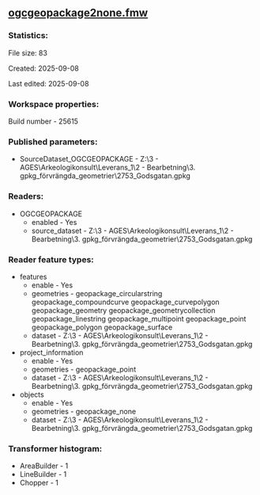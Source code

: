 ﻿## [ogcgeopackage2none.fmw](https://github.com/kicki58/kix_working_dir/blob/master/ogcgeopackage2none.fmw)

### Statistics:
File size: 83

Created: 2025-09-08

Last edited: 2025-09-08


### Workspace properties:
Build number    - 25615

### Published parameters:
*  SourceDataset_OGCGEOPACKAGE    -   Z:\3 - AGES\Arkeologikonsult\Leverans_1\2 - Bearbetning\3. gpkg_förvrängda_geometrier\2753_Godsgatan.gpkg

### Readers:
*  OGCGEOPACKAGE
    * enabled    -  Yes
    * source_dataset    -   Z:\3 - AGES\Arkeologikonsult\Leverans_1\2 - Bearbetning\3. gpkg_förvrängda_geometrier\2753_Godsgatan.gpkg

### Reader feature types:
*  features
    * enable - Yes
    * geometries - geopackage_circularstring geopackage_compoundcurve geopackage_curvepolygon geopackage_geometry geopackage_geometrycollection geopackage_linestring geopackage_multipoint geopackage_point geopackage_polygon geopackage_surface
    * dataset - Z:\3 - AGES\Arkeologikonsult\Leverans_1\2 - Bearbetning\3. gpkg_förvrängda_geometrier\2753_Godsgatan.gpkg
*  project_information
    * enable - Yes
    * geometries - geopackage_point
    * dataset - Z:\3 - AGES\Arkeologikonsult\Leverans_1\2 - Bearbetning\3. gpkg_förvrängda_geometrier\2753_Godsgatan.gpkg
*  objects
    * enable - Yes
    * geometries - geopackage_none
    * dataset - Z:\3 - AGES\Arkeologikonsult\Leverans_1\2 - Bearbetning\3. gpkg_förvrängda_geometrier\2753_Godsgatan.gpkg




### Transformer histogram:
*  AreaBuilder    -   1
*  LineBuilder    -   1
*  Chopper    -   1

